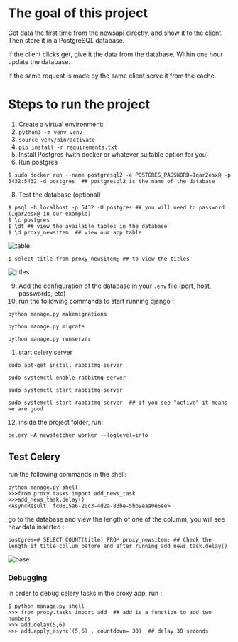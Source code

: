 # The goal of this project

Get data the first time from the [newsapi](https://newsapi.org) directly, and show it to the client. Then store it in a PostgreSQL database. 

If the client clicks get, give it the data from the database.
Within one hour update the database.

If the same request is made by the same client serve it from the cache.
	
# Steps to run the project

1. Create a virtual environment:
2. ```python3 -m venv venv```
4. ```source venv/bin/activate```
5. ```pip install -r requirements.txt```
6. Install Postgres (with docker or whatever suitable option for you)
7. Run postgres
```shell
$ sudo docker run --name postgresql2 -e POSTGRES_PASSWORD=1qar2esx@ -p 5432:5432 -d postgres  ## postgresql2 is the name of the database
```
8. Test the database (optional)
```shell
$ psql -h localhost -p 5432 -U postgres ## you will need to password (1qar2esx@ in our example)
$ \c postgres 
$ \dt ## view the available tables in the database
$ \d proxy_newsitem  ## view our app table
```

![table](https://github.com/nouaim/newsfetcher/assets/29921701/2b34f183-21af-4b87-8a0c-c005ebffffd5)


```shell
$ select title from proxy_newsitem; ## to view the titles
```

![titles](https://github.com/nouaim/newsfetcher/assets/29921701/a973d82a-9df2-4e4d-ae44-7c2a551c03d4)


9. Add the configuration of the database in your ```.env``` file (port, host, passwords, etc)
10. run the following commands to start running django :

```shell
python manage.py makemigrations

python manage.py migrate

python manage.py runserver
```
1.  start celery server
```shell
sudo apt-get install rabbitmq-server

sudo systemctl enable rabbitmq-server

sudo systemctl start rabbitmq-server

sudo systemctl start rabbitmq-server  ## if you see "active" it means we are good
```
12. inside the project folder, run:
```shell
celery -A newsfetcher worker --loglevel=info
```


## Test Celery

run the following commands in the shell:

```shell
python manage.py shell
>>>from proxy.tasks import add_news_task
>>>add_news_task.delay() 
<AsyncResult: fc0815a6-20c3-4d2a-83be-5bb9eaa0e6ee>
```

go to the database and view the length of one of the columm, you will see new data inserted :
```shell
postgres=# SELECT COUNT(title) FROM proxy_newsitem; ## Check the length if title collum before and after running add_news_task.delay() 
```

![base](https://github.com/nouaim/newsfetcher/assets/29921701/62ac59c3-252f-4cd9-b18e-c43e9e308c21)










### Debugging

In order to debug celery tasks in the proxy app, run :

```shell
$ python manage.py shell
>>> from proxy.tasks import add  ## add is a function to add two numbers
>>> add.delay(5,6)
>>> add.apply_async((5,6) , countdown= 30)  ## delay 30 seconds
```

